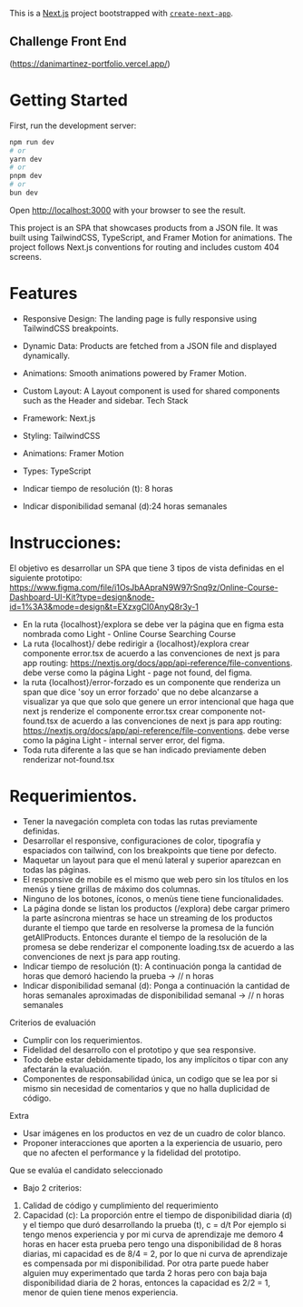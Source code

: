 This is a [Next.js](https://nextjs.org/) project bootstrapped with [`create-next-app`](https://github.com/vercel/next.js/tree/canary/packages/create-next-app).

## Challenge Front End

(https://danimartinez-portfolio.vercel.app/)

# Getting Started

First, run the development server:

```bash
npm run dev
# or
yarn dev
# or
pnpm dev
# or
bun dev
```

Open [http://localhost:3000](http://localhost:3000) with your browser to see the result.

This project is an SPA that showcases products from a JSON file. It was built using TailwindCSS, TypeScript, and Framer Motion for animations. The project follows Next.js conventions for routing and includes custom 404 screens.

# Features

- Responsive Design: The landing page is fully responsive using TailwindCSS breakpoints.
- Dynamic Data: Products are fetched from a JSON file and displayed dynamically.
- Animations: Smooth animations powered by Framer Motion.
- Custom Layout: A Layout component is used for shared components such as the Header and sidebar.
  Tech Stack
- Framework: Next.js
- Styling: TailwindCSS
- Animations: Framer Motion
- Types: TypeScript

- Indicar tiempo de resolución (t): 8 horas
- Indicar disponibilidad semanal (d):24 horas semanales

# Instrucciones:

El objetivo es desarrollar un SPA que tiene 3 tipos de vista definidas en el siguiente prototipo: https://www.figma.com/file/i1OsJbAApraN9W97rSnq9z/Online-Course-Dashboard-UI-Kit?type=design&node-id=1%3A3&mode=design&t=EXzxgCI0AnyQ8r3y-1

- En la ruta {localhost}/explora se debe ver la página que en figma esta nombrada como Light - Online Course Searching Course
- La ruta {localhost}/ debe redirigir a {localhost}/explora
  crear componente error.tsx de acuerdo a las convenciones de next js para app routing: https://nextjs.org/docs/app/api-reference/file-conventions. debe verse como la página Light - page not found, del figma.
- la ruta {localhost}/error-forzado es un componente que renderiza un span que dice 'soy un error forzado' que no debe alcanzarse a visualizar ya que que solo que genere un error intencional que haga que next js renderize el componente error.tsx
  crear componente not-found.tsx de acuerdo a las convenciones de next js para app routing: https://nextjs.org/docs/app/api-reference/file-conventions. debe verse como la página Light - internal server error, del figma.
- Toda ruta diferente a las que se han indicado previamente deben renderizar not-found.tsx

# Requerimientos.

- Tener la navegación completa con todas las rutas previamente definidas.
- Desarrollar el responsive, configuraciones de color, tipografía y espaciados con tailwind, con los breakpoints que tiene por defecto.
- Maquetar un layout para que el menú lateral y superior aparezcan en todas las páginas.
- El responsive de mobile es el mismo que web pero sin los títulos en los menús y tiene grillas de máximo dos columnas.
- Ninguno de los botones, íconos, o menùs tiene tiene funcionalidades.
- La página donde se listan los productos (/explora) debe cargar primero la parte asíncrona mientras se hace un streaming de los productos durante el tiempo que tarde en resolverse la promesa de la función getAllProducts. Entonces durante el tiempo de la resolución de la promesa se debe renderizar el componente loading.tsx de acuerdo a las convenciones de next js para app routing.
- Indicar tiempo de resolución (t): A continuación ponga la cantidad de horas que demoró haciendo la prueba -> // n horas
- Indicar disponibilidad semanal (d): Ponga a continuación la cantidad de horas semanales aproximadas de disponibilidad semanal -> // n horas semanales

Criterios de evaluación

- Cumplir con los requerimientos.
- Fidelidad del desarrollo con el prototipo y que sea responsive.
- Todo debe estar debidamente tipado, los any implícitos o tipar con any afectarán la evaluación.
- Componentes de responsabilidad única, un codigo que se lea por si mismo sin necesidad de comentarios y que no halla duplicidad de código.

Extra

- Usar imágenes en los productos en vez de un cuadro de color blanco.
- Proponer interacciones que aporten a la experiencia de usuario, pero que no afecten el performance y la fidelidad del prototipo.

Que se evalúa el candidato seleccionado

- Bajo 2 criterios:

1. Calidad de código y cumplimiento del requerimiento
2. Capacidad (c): La proporción entre el tiempo de disponibilidad diaria (d) y el tiempo que duró desarrollando la prueba (t), c = d/t
   Por ejemplo si tengo menos experiencia y por mi curva de aprendizaje me demoro 4 horas en hacer esta prueba pero tengo una disponibilidad de 8 horas diarias,
   mi capacidad es de 8/4 = 2, por lo que ni curva de aprendizaje es compensada por mi disponibilidad. Por otra parte puede haber alguien muy experimentado que tarda 2 horas pero con baja baja disponibilidad diaria de 2 horas, entonces la capacidad es 2/2 = 1, menor de quien tiene menos experiencia.
